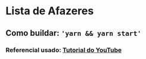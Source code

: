 # Lista de Afazeres

## Como buildar: ```'yarn && yarn start'```
### Referencial usado: [Tutorial do YouTube](https://www.youtube.com/watch?v=N8kYlimhuLw)